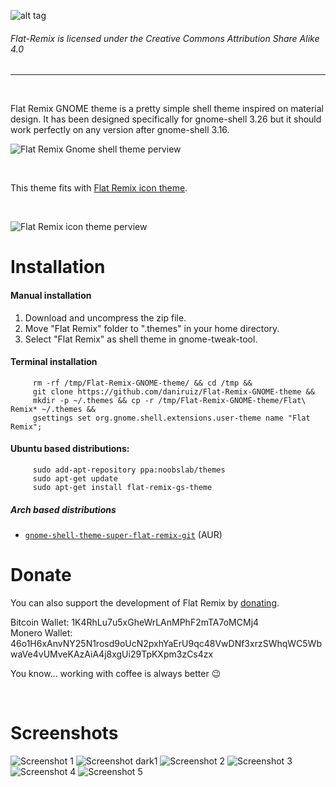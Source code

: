 ![alt tag](https://github.com/daniruiz/Flat-Remix-GNOME-theme/blob/master/Images/logo.png?raw=true)

###### Flat-Remix is licensed under the Creative Commons Attribution Share Alike 4.0
<hr>
<br>

Flat Remix GNOME theme is a pretty simple shell theme inspired on material design. It has been designed specifically for gnome-shell 3.26 but it should work perfectly on any version after gnome-shell 3.16.

![Flat Remix Gnome shell theme perview](https://github.com/daniruiz/Flat-Remix-GNOME-theme/blob/master/Images/preview.png?raw=true)

<br/>

This theme fits with [Flat Remix icon theme](https://github.com/daniruiz/Flat-Remix/).

<br/>

![Flat Remix icon theme perview](https://raw.githubusercontent.com/daniruiz/Flat-Remix/master/preview.png)

# Installation

#### Manual installation

1. Download and uncompress the zip file.
1. Move "Flat Remix" folder to ".themes" in your home directory.
1. Select "Flat Remix" as shell theme in gnome-tweak-tool.

#### Terminal installation

```
     rm -rf /tmp/Flat-Remix-GNOME-theme/ && cd /tmp &&
     git clone https://github.com/daniruiz/Flat-Remix-GNOME-theme &&
     mkdir -p ~/.themes && cp -r /tmp/Flat-Remix-GNOME-theme/Flat\ Remix* ~/.themes &&
     gsettings set org.gnome.shell.extensions.user-theme name "Flat Remix";
```

#### Ubuntu based distributions:

```
     sudo add-apt-repository ppa:noobslab/themes
     sudo apt-get update
     sudo apt-get install flat-remix-gs-theme
```

##### Arch based distributions
+ [`gnome-shell-theme-super-flat-remix-git`](https://aur.archlinux.org/packages/gnome-shell-theme-super-flat-remix-git/) (AUR)

# Donate

You can also support the development of Flat Remix by [donating](https://www.paypal.com/cgi-bin/webscr?cmd=_s-xclick&hosted_button_id=7LEWLS78EAJGJ).

Bitcoin Wallet: 1K4RhLu7u5xGheWrLAnMPhF2mTA7oMCMj4<br>
Monero Wallet:  46o1H6xAnvNY25N1rosd9oUcN2pxhYaErU9qc48VwDNf3xrzSWhqWC5WbwaVe4vUMveKAzAiA4j8xgUi29TpKXpm3zCs4zx

You know... working with coffee is always better  :wink:


<br/>

# Screenshots

![Screenshot 1](https://github.com/daniruiz/Flat-Remix-GNOME-theme/blob/master/Images/1.png?raw=true)
![Screenshot dark1](https://github.com/daniruiz/Flat-Remix-GNOME-theme/blob/master/Images/dark1.png?raw=true)
![Screenshot 2](https://github.com/daniruiz/Flat-Remix-GNOME-theme/blob/master/Images/2.png?raw=true)
![Screenshot 3](https://github.com/daniruiz/Flat-Remix-GNOME-theme/blob/master/Images/3.png?raw=true)
![Screenshot 4](https://github.com/daniruiz/Flat-Remix-GNOME-theme/blob/master/Images/4.png?raw=true)
![Screenshot 5](https://github.com/daniruiz/Flat-Remix-GNOME-theme/blob/master/Images/5.png?raw=true)
